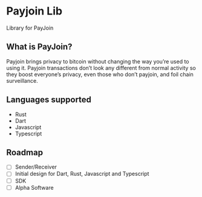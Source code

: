 # Payjoin Lib

Library for PayJoin

## What is PayJoin?

Payjoin brings privacy to bitcoin without changing the way you’re used to using it. Payjoin transactions don’t look any different from normal activity so they boost everyone’s privacy, even those who don’t payjoin, and foil chain surveillance.

## Languages supported

- Rust
- Dart
- Javascript
- Typescript


## Roadmap

- [ ] Sender/Receiver
- [ ] Initial design for Dart, Rust, Javascript and Typescript
- [ ] SDK
- [ ] Alpha Software
